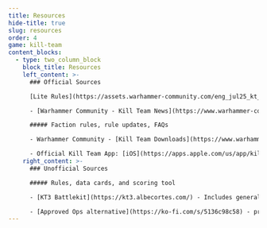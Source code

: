```yaml
---
title: Resources
hide-title: true
slug: resources
order: 4
game: kill-team
content_blocks:
  - type: two_column_block
    block_title: Resources
    left_content: >-
      ### Official Sources

      [Lite Rules](https://assets.warhammer-community.com/eng_jul25_kt_lite_rules-jmjv4hdamy-qlsqxdf83p.pdf) - Good starting point to learn Kill Team. This is a simplified, lite version (not the full ruleset)

      - [Warhammer Community - Kill Team News](https://www.warhammer-community.com/en-gb/setting/kill-team/) - latest news, announcements, and updates about the world of Kill Team

      ##### Faction rules, rule updates, FAQs

      - Warhammer Community - [Kill Team Downloads](https://www.warhammer-community.com/en-gb/downloads/kill-team/)

      - Official Kill Team App: [iOS](https://apps.apple.com/us/app/kill-team-the-app/id6479447973), [Android](https://play.google.com/store/apps/details?id=com.gamesworkshop.kt3&gl=UK)
    right_content: >-
      ### Unofficial Sources

      ##### Rules, data cards, and scoring tool

      - [KT3 Battlekit](https://kt3.albecortes.com/) - Includes general rules, team rules, score tracker and much more. Created by **Alberto Cortes Villena**.

      - [Approved Ops alternative](https://ko-fi.com/s/5136c98c58) - printable Crit Ops, Tac Ops, Kill Op Chart, Universal Equipment by **Dovahkruz**. Use this [equipment update](https://drive.google.com/file/d/1NiEIa16WcMGShihDOi_0QYzFA4ON4ZHY/view) to have it comply with the latest 2025 Q1 updates.
---
```

